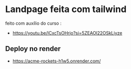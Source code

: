 # Landpage feita com tailwind

feito com auxílio do curso :

- https://youtu.be/lCxcTsOHrjo?si=5ZEAOl22OSkLjyze

## Deploy no render

- https://acme-rockets-h1w5.onrender.com/
